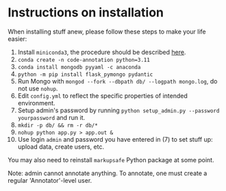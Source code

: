 # Instructions on installation

When installing stuff anew, please follow these steps to make your life easier:

1. Install `miniconda3`, the procedure should be described [here](https://www.anaconda.com/docs/getting-started/miniconda/install#macos-linux-installation).
2. `conda create -n code-annotation python=3.11` 
3. `conda install mongodb pyyaml -c anaconda` 
4. `python -m pip install flask_pymongo pydantic` 
5. Run Mongo with `mongod --fork --dbpath db/ --logpath mongo.log`, do not use `nohup`.
6. Edit `config.yml` to reflect the specific properties of intended environment.
7. Setup admin's password by running `python setup_admin.py --password yourpassword` and run it.
8. `mkdir -p db/ && rm -r db/*`
9. `nohup python app.py > app.out &`
10. Use login `admin` and password you have entered in (7) to set stuff up: upload data, create users, etc.

You may also need to reinstall `markupsafe` Python package at some point.

Note: admin cannot annotate anything. To annotate, one must create a regular 'Annotator'-level user.